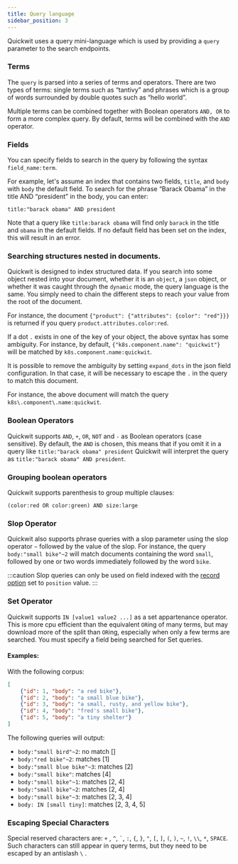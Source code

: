 ```yaml
---
title: Query language
sidebar_position: 3
---
```


Quickwit uses a query mini-language which is used by providing a `query` parameter to the search endpoints.

### Terms

The `query` is parsed into a series of terms and operators. There are two types of terms: single terms such as “tantivy” and phrases which is a group of words surrounded by double quotes such as “hello world”.

Multiple terms can be combined together with Boolean operators `AND, OR` to form a more complex query. By default, terms will be combined with the `AND` operator.

### Fields

You can specify fields to search in the query by following the syntax `field_name:term`.

For example, let's assume an index that contains two fields, `title`, and `body` with `body` the default field. To search for the phrase “Barack Obama” in the title AND “president” in the body, you can enter:

```
title:"barack obama" AND president
```

Note that a query like `title:barack obama` will find only `barack` in the title and `obama` in the default fields. If no default field has been set on the index, this will result in an error.

### Searching structures nested in documents.

Quickwit is designed to index structured data.
If you search into some object nested into your document, whether it is an `object`, a `json` object, or whether it was caught through the `dynamic` mode, the query language is the same. You simply need to chain the different steps to reach your value from the root of the document.

For instance, the document `{"product": {"attributes": {color": "red"}}}` is returned if you query `product.attributes.color:red`.

If a dot `.` exists in one of the key of your object, the above syntax has some ambiguity.
For instance, by default, `{"k8s.component.name": "quickwit"}` will be matched by `k8s.component.name:quickwit`.

It is possible to remove the ambiguity by setting `expand_dots` in the json field configuration.
In that case, it will be necessary to escape the `.` in the query to match this document.

For instance, the above document will match the query `k8s\.component\.name:quickwit`.

### Boolean Operators

Quickwit supports `AND`, `+`, `OR`, `NOT` and `-` as Boolean operators (case sensitive). By default, the `AND` is chosen, this means that if you omit it in a query like `title:"barack obama" president` Quickwit will interpret the query as `title:"barack obama" AND president`.

### Grouping boolean operators

Quickwit supports parenthesis to group multiple clauses:

```
(color:red OR color:green) AND size:large
```

### Slop Operator

Quickwit also supports phrase queries with a slop parameter using the slop operator `~` followed by the value of the slop. For instance, the query `body:"small bike"~2` will match documents containing the word `small`, followed by one or two words immediately followed by the word `bike`.

:::caution
Slop queries can only be used on field indexed with the [record option](./../configuration/index-config.md#text-type) set to `position` value.
:::

### Set Operator

Quickwit supports `IN [value1 value2 ...]` as a set appartenance operator. This is more cpu efficient than the equivalent `OR`ing of many terms, but may download more of the split than `OR`ing, especially when only a few terms are searched. You must specify a field being searched for Set queries.

#### Examples:

With the following corpus:
```json
[
    {"id": 1, "body": "a red bike"},
    {"id": 2, "body": "a small blue bike"},
    {"id": 3, "body": "a small, rusty, and yellow bike"},
    {"id": 4, "body": "fred's small bike"},
    {"id": 5, "body": "a tiny shelter"}
]
```
The following queries will output:

- `body:"small bird"~2`: no match []
- `body:"red bike"~2`: matches [1]
- `body:"small blue bike"~3`: matches [2]
- `body:"small bike"`: matches [4]
- `body:"small bike"~1`: matches [2, 4]
- `body:"small bike"~2`: matches [2, 4]
- `body:"small bike"~3`: matches [2, 3, 4]
- `body: IN [small tiny]`: matches [2, 3, 4, 5]

### Escaping Special Characters

Special reserved characters are: `+` , `^`, `` ` ``, `:`, `{`, `}`, `"`, `[`, `]`, `(`, `)`, `~`, `!`, `\\`, `*`, `SPACE`. Such characters can still appear in query terms, but they need to be escaped by an antislash `\` .
